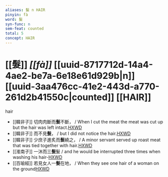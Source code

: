 ```yaml
---
aliases: 髮 n HAIR
pinyin: fà
word: 髮
syn-func: n
sem-feat: counted
total: 5
concept: HAIR 
---
```

# [[髮]] *[[fà]]*  [[uuid-8717712d-14a4-4ae2-be7a-6e18e61d929b|n]] [[uuid-3aa476cc-41e2-443d-a770-261d2b41550c|counted]] [[HAIR]]
hair
 - [[韓非子]] 切肉肉斷而**髮**不斷， / When I cut the meat the meat was cut up but the hair was left intact.[HXWD](https://hxwd.org/textview.html?location=KR3c0005_tls_031-70a.2)
 - [[韓非子]] 而不見**髮**， / but I did not notice the hair.[HXWD](https://hxwd.org/textview.html?location=KR3c0005_tls_031-70a.5)
 - [[韓非子]] 少庶子進炙而**髮**繞之， / A minor servant served up roast meat that was tied together with hair.[HXWD](https://hxwd.org/textview.html?location=KR3c0005_tls_031-72a.4)
 - [[淮南子]] 一沐而三**髮**髮 / and he would be interrupted three times when washing his hair-[HXWD](https://hxwd.org/textview.html?location=KR3j0010_tls_013-15a.15)
 - [[百喻經]] 若見女人一**髮**在地， / When they see one hair of a woman on the ground[HXWD](https://hxwd.org/textview.html?location=KR6b0066_T_004-0555b.39)